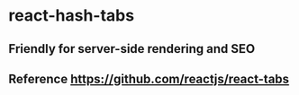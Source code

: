 # react-hash-tabs

## Friendly for server-side rendering and SEO


## Reference https://github.com/reactjs/react-tabs
